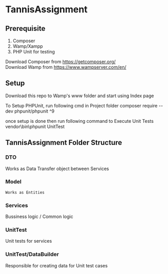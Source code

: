 # TannisAssignment

## Prerequisite
1. Composer
2. Wamp/Xampp
3. PHP Unit for testing

Download Composer from  https://getcomposer.org/  
Download Wamp from https://www.wampserver.com/en/

## Setup
Download this repo to Wamp's www folder and start using Index page

To Setup PHPUnit, run following cmd in Project folder
composer require --dev phpunit/phpunit ^9 

once setup is done then run following command to Execute Unit Tests
  vendor\bin\phpunit UnitTest




## TannisAssignment Folder Structure 

### DTO
  Works as Data Transfer object between Services

### Model
    Works as Entities
    
### Services
  Bussiness logic / Common logic  

### UnitTest
  Unit tests for services
  
### UnitTest/DataBuilder
  Responsible for creating data for Unit test cases  
